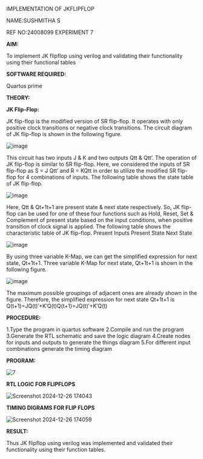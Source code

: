 IMPLEMENTATION OF JKFLIPFLOP

NAME:SUSHMITHA S

REF NO:24008099
EXPERIMENT 7



**AIM:** 

To implement  JK flipflop using verilog and validating their functionality using their functional tables

**SOFTWARE REQUIRED:**

Quartus prime

**THEORY:**

**JK Flip-Flop:**

JK flip-flop is the modified version of SR flip-flop. It operates with only positive clock transitions or negative clock transitions. The circuit diagram of JK flip-flop is shown in the following figure.

![image](https://github.com/naavaneetha/JKFLIPFLOP-USING-IF-ELSE/assets/154305477/a649c30b-232b-4558-b188-fd6c09845180)


This circuit has two inputs J & K and two outputs Qtt & Qtt’. The operation of JK flip-flop is similar to SR flip-flop. Here, we considered the inputs of SR flip-flop as S = J Qtt’ and R = KQtt in order to utilize the modified SR flip-flop for 4 combinations of inputs. The following table shows the state table of JK flip-flop.

![image](https://github.com/naavaneetha/JKFLIPFLOP-USING-IF-ELSE/assets/154305477/c4360742-e8a8-4937-b089-c46c0433f9a3)

 
Here, Qtt & Qt+1t+1 are present state & next state respectively. So, JK flip-flop can be used for one of these four functions such as Hold, Reset, Set & Complement of present state based on the input conditions, when positive transition of clock signal is applied. The following table shows the characteristic table of JK flip-flop. Present Inputs Present State Next State
 
![image](https://github.com/naavaneetha/JKFLIPFLOP-USING-IF-ELSE/assets/154305477/6c275261-a6d5-4c37-a3a7-1e88ca11c4cd)

By using three variable K-Map, we can get the simplified expression for next state, Qt+1t+1. Three variable K-Map for next state, Qt+1t+1 is shown in the following figure.
 
![image](https://github.com/naavaneetha/JKFLIPFLOP-USING-IF-ELSE/assets/154305477/5174f41b-0ce0-4329-a372-6d1943ea6673)

The maximum possible groupings of adjacent ones are already shown in the figure. Therefore, the simplified expression for next state Qt+1t+1 is Q(t+1)=JQ(t)′+K′Q(t)Q(t+1)=JQ(t)′+K′Q(t)

**PROCEDURE:**

 1.Type the program in quartus software
 2.Compile and run the program
 3.Generate the RTL schematic and save the logic diagram
 4.Create nodes for inputs and outputs to generate the things diagram
 5.For different input combinations generate the timing diagram

**PROGRAM:**


![7](https://github.com/user-attachments/assets/18cd8aaf-6488-4a5b-8f01-65342bfb91d0)



**RTL LOGIC FOR FLIPFLOPS**



![Screenshot 2024-12-26 174043](https://github.com/user-attachments/assets/8786a67e-ce77-4c72-aebe-410e63b9150e)



**TIMING DIGRAMS FOR FLIP FLOPS**


![Screenshot 2024-12-26 174059](https://github.com/user-attachments/assets/37eaaabc-6573-4598-8643-e5d4b2f58a2f)




**RESULT:**

 Thus JK flipflop using verilog was implemented and validated their
 functionality using their function tables.



